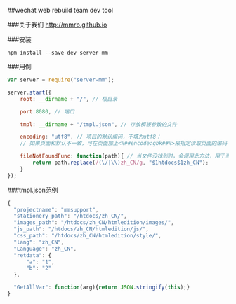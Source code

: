 ##wechat web rebuild team dev tool


###关于我们
<http://mmrb.github.io>

###安装

```shell
npm install --save-dev server-mm
```

###用例

```javascript
var server = require("server-mm");

server.start({
    root: __dirname + "/", // 根目录

    port:8080, // 端口

    tmpl: __dirname + "/tmpl.json", // 存放模板参数的文件

    encoding: "utf8", // 项目的默认编码，不填为utf8；
    // 如果页面和默认不一致，可在页面加上<%##encode:gbk##%>来指定读取页面的编码

    fileNotFoundFunc: function(path){ // 当文件没找到时，会调用此方法，用于当本地和线上路径不一致时，修改路径以预览
        return path.replace(/(\/|\\)zh_CN/g, "$1htdocs$1zh_CN");
    }
});
```

###tmpl.json范例

```javascript
{
  "projectname": "mmsupport",
  "stationery_path": "/htdocs/zh_CN/",
  "images_path": "/htdocs/zh_CN/htmledition/images/",
  "js_path": "/htdocs/zh_CN/htmledition/js/",
  "css_path": "/htdocs/zh_CN/htmledition/style/",
  "lang": "zh_CN",
  "Language": "zh_CN",
  "retdata": {
      "a": "1",
      "b": "2"
  },

  "GetAllVar": function(arg){return JSON.stringify(this);}
}
```